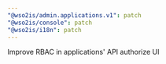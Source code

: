 ```yaml
---
"@wso2is/admin.applications.v1": patch
"@wso2is/console": patch
"@wso2is/i18n": patch
---
```


Improve RBAC in applications' API authorize UI
